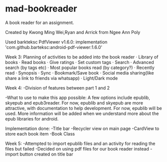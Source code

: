 # mad-bookreader
A book reader for an assignment.

Created by Kwong Ming Wei,Ryan and Arrick from Ngee Ann Poly

Used barkteksc PdfViewer v1.6.0: 
implementation 'com.github.barteksc:android-pdf-viewer:1.6.0'

Week 3:
Planning of activities to be added into the book reader
· Library of books
· Read books
· Give ratings
· Set custom tags
· Search
· Advanced search (by tags etc)
· Most popular books read (by category?)
· Recently read
· Synopsis
· Sync
· Bookmark/Save book
· Social media sharing(like share a link to friends via whatsapp)
· Light/Dark mode

Week 4:
-Division of features between part 1 and 2

-What to use to make this app possible: A few options include epublib, skyepub and epub3reader. For now, epublib and skyepub are more attractive, with documentation to help development. For now, epublib will be used. More information will be added when we understand more about the epub libraries for android.

Implementation done:
-Title bar
-Recycler view on main page
-CardView to store each book item
-Book Class

Week 5:
-Attempted to import epublib files and an activity for reading the files but failed
-Decided on using pdf files for our book reader instead
-import button created on title bar
